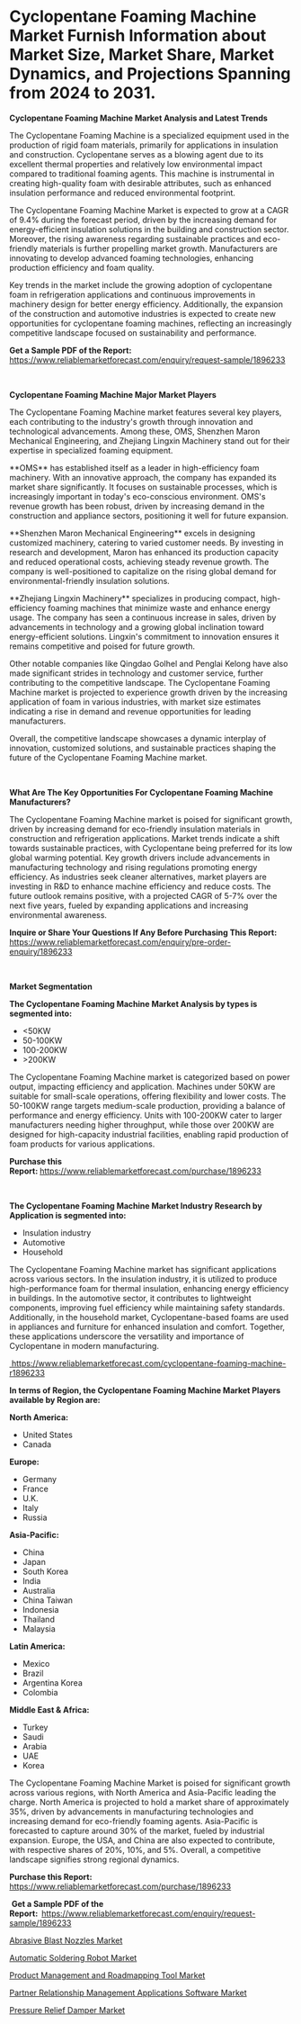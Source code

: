 <p><h1>Cyclopentane Foaming Machine Market Furnish Information about Market Size, Market Share, Market Dynamics, and Projections Spanning from 2024 to 2031.</h1></p><p><strong>Cyclopentane Foaming Machine Market Analysis and Latest Trends</strong></p>
<p><p>The Cyclopentane Foaming Machine is a specialized equipment used in the production of rigid foam materials, primarily for applications in insulation and construction. Cyclopentane serves as a blowing agent due to its excellent thermal properties and relatively low environmental impact compared to traditional foaming agents. This machine is instrumental in creating high-quality foam with desirable attributes, such as enhanced insulation performance and reduced environmental footprint.</p><p>The Cyclopentane Foaming Machine Market is expected to grow at a CAGR of 9.4% during the forecast period, driven by the increasing demand for energy-efficient insulation solutions in the building and construction sector. Moreover, the rising awareness regarding sustainable practices and eco-friendly materials is further propelling market growth. Manufacturers are innovating to develop advanced foaming technologies, enhancing production efficiency and foam quality. </p><p>Key trends in the market include the growing adoption of cyclopentane foam in refrigeration applications and continuous improvements in machinery design for better energy efficiency. Additionally, the expansion of the construction and automotive industries is expected to create new opportunities for cyclopentane foaming machines, reflecting an increasingly competitive landscape focused on sustainability and performance.</p></p>
<p><strong>Get a Sample PDF of the Report:&nbsp;</strong> <a href="https://www.reliablemarketforecast.com/enquiry/request-sample/1896233?utm_campaign=1080&utm_medium=2&utm_source=Github&utm_content=ia&utm_term=24102024&utm_id=cyclopentane-foaming-machine">https://www.reliablemarketforecast.com/enquiry/request-sample/1896233</a></p>
<p>&nbsp;</p>
<p><strong>Cyclopentane Foaming Machine Major Market Players</strong></p>
<p><p>The Cyclopentane Foaming Machine market features several key players, each contributing to the industry's growth through innovation and technological advancements. Among these, OMS, Shenzhen Maron Mechanical Engineering, and Zhejiang Lingxin Machinery stand out for their expertise in specialized foaming equipment.</p><p>**OMS** has established itself as a leader in high-efficiency foam machinery. With an innovative approach, the company has expanded its market share significantly. It focuses on sustainable processes, which is increasingly important in today's eco-conscious environment. OMS's revenue growth has been robust, driven by increasing demand in the construction and appliance sectors, positioning it well for future expansion.</p><p>**Shenzhen Maron Mechanical Engineering** excels in designing customized machinery, catering to varied customer needs. By investing in research and development, Maron has enhanced its production capacity and reduced operational costs, achieving steady revenue growth. The company is well-positioned to capitalize on the rising global demand for environmental-friendly insulation solutions.</p><p>**Zhejiang Lingxin Machinery** specializes in producing compact, high-efficiency foaming machines that minimize waste and enhance energy usage. The company has seen a continuous increase in sales, driven by advancements in technology and a growing global inclination toward energy-efficient solutions. Lingxin's commitment to innovation ensures it remains competitive and poised for future growth.</p><p>Other notable companies like Qingdao Golhel and Penglai Kelong have also made significant strides in technology and customer service, further contributing to the competitive landscape. The Cyclopentane Foaming Machine market is projected to experience growth driven by the increasing application of foam in various industries, with market size estimates indicating a rise in demand and revenue opportunities for leading manufacturers.  </p><p>Overall, the competitive landscape showcases a dynamic interplay of innovation, customized solutions, and sustainable practices shaping the future of the Cyclopentane Foaming Machine market.</p></p>
<p>&nbsp;</p>
<p><strong>What Are The Key Opportunities For Cyclopentane Foaming Machine Manufacturers?</strong></p>
<p><p>The Cyclopentane Foaming Machine market is poised for significant growth, driven by increasing demand for eco-friendly insulation materials in construction and refrigeration applications. Market trends indicate a shift towards sustainable practices, with Cyclopentane being preferred for its low global warming potential. Key growth drivers include advancements in manufacturing technology and rising regulations promoting energy efficiency. As industries seek cleaner alternatives, market players are investing in R&D to enhance machine efficiency and reduce costs. The future outlook remains positive, with a projected CAGR of 5-7% over the next five years, fueled by expanding applications and increasing environmental awareness.</p></p>
<p><strong>Inquire or Share Your Questions If Any Before Purchasing This Report:</strong> <a href="https://www.reliablemarketforecast.com/enquiry/pre-order-enquiry/1896233?utm_campaign=1080&utm_medium=2&utm_source=Github&utm_content=ia&utm_term=24102024&utm_id=cyclopentane-foaming-machine">https://www.reliablemarketforecast.com/enquiry/pre-order-enquiry/1896233</a></p>
<p>&nbsp;</p>
<p><strong>Market Segmentation</strong></p>
<p><strong>The Cyclopentane Foaming Machine Market Analysis by types is segmented into:</strong></p>
<p><ul><li><50KW</li><li>50-100KW</li><li>100-200KW</li><li>>200KW</li></ul></p>
<p><p>The Cyclopentane Foaming Machine market is categorized based on power output, impacting efficiency and application. Machines under 50KW are suitable for small-scale operations, offering flexibility and lower costs. The 50-100KW range targets medium-scale production, providing a balance of performance and energy efficiency. Units with 100-200KW cater to larger manufacturers needing higher throughput, while those over 200KW are designed for high-capacity industrial facilities, enabling rapid production of foam products for various applications.</p></p>
<p><strong>Purchase this Report:&nbsp;</strong><a href="https://www.reliablemarketforecast.com/purchase/1896233?utm_campaign=1080&utm_medium=2&utm_source=Github&utm_content=ia&utm_term=24102024&utm_id=cyclopentane-foaming-machine">https://www.reliablemarketforecast.com/purchase/1896233</a></p>
<p>&nbsp;</p>
<p><strong>The Cyclopentane Foaming Machine Market Industry Research by Application is segmented into:</strong></p>
<p><ul><li>Insulation industry</li><li>Automotive</li><li>Household</li></ul></p>
<p><p>The Cyclopentane Foaming Machine market has significant applications across various sectors. In the insulation industry, it is utilized to produce high-performance foam for thermal insulation, enhancing energy efficiency in buildings. In the automotive sector, it contributes to lightweight components, improving fuel efficiency while maintaining safety standards. Additionally, in the household market, Cyclopentane-based foams are used in appliances and furniture for enhanced insulation and comfort. Together, these applications underscore the versatility and importance of Cyclopentane in modern manufacturing.</p></p>
<p><a href="https://www.reliablemarketforecast.com/cyclopentane-foaming-machine-r1896233?utm_campaign=1080&utm_medium=2&utm_source=Github&utm_content=ia&utm_term=24102024&utm_id=cyclopentane-foaming-machine">&nbsp;https://www.reliablemarketforecast.com/cyclopentane-foaming-machine-r1896233</a></p>
<p><strong>In terms of Region, the Cyclopentane Foaming Machine Market Players available by Region are:</strong></p>
<p>
    <p> <strong> North America: </strong>
        <ul>
            <li>United States</li>
            <li>Canada</li>
        </ul>
        </p> 
    <p> <strong> Europe: </strong>
        <ul>
            <li>Germany</li>
            <li>France</li>
            <li>U.K.</li>
            <li>Italy</li>
            <li>Russia</li>
        </ul>
        </p> 
    <p> <strong> Asia-Pacific: </strong>
        <ul>
            <li>China</li>
            <li>Japan</li>
            <li>South Korea</li>
            <li>India</li>
            <li>Australia</li>
            <li>China Taiwan</li>
            <li>Indonesia</li>
            <li>Thailand</li>
            <li>Malaysia</li>
        </ul>
        </p> 
    <p> <strong> Latin America: </strong>
        <ul>
            <li>Mexico</li>
            <li>Brazil</li>
            <li>Argentina Korea</li>
            <li>Colombia</li>
        </ul>
        </p> 
    <p> <strong> Middle East & Africa: </strong>
        <ul>
            <li>Turkey</li>
            <li>Saudi</li>
            <li>Arabia</li>
            <li>UAE</li>
            <li>Korea</li>
        </ul>
    </p>
    </p>
<p><p>The Cyclopentane Foaming Machine Market is poised for significant growth across various regions, with North America and Asia-Pacific leading the charge. North America is projected to hold a market share of approximately 35%, driven by advancements in manufacturing technologies and increasing demand for eco-friendly foaming agents. Asia-Pacific is forecasted to capture around 30% of the market, fueled by industrial expansion. Europe, the USA, and China are also expected to contribute, with respective shares of 20%, 10%, and 5%. Overall, a competitive landscape signifies strong regional dynamics.</p></p>
<p><strong>Purchase this Report: </strong><a href="https://www.reliablemarketforecast.com/purchase/1896233?utm_campaign=1080&utm_medium=2&utm_source=Github&utm_content=ia&utm_term=24102024&utm_id=cyclopentane-foaming-machine">https://www.reliablemarketforecast.com/purchase/1896233</a></p>
<p>&nbsp;<strong>Get a Sample PDF of the Report:&nbsp;&nbsp;</strong><a href="https://www.reliablemarketforecast.com/enquiry/request-sample/1896233?utm_campaign=1080&utm_medium=2&utm_source=Github&utm_content=ia&utm_term=24102024&utm_id=cyclopentane-foaming-machine">https://www.reliablemarketforecast.com/enquiry/request-sample/1896233</a></p>
<p><strong></strong></p>
<p><p><a href="https://issuu.com/reportprime-2/docs/abrasive-blast-nozzles-market-size-_8eef16171e28e7?utm_campaign=1080&utm_medium=2&utm_source=Github&utm_content=ia&utm_term=24102024&utm_id=cyclopentane-foaming-machine">Abrasive Blast Nozzles Market</a></p><p><a href="https://issuu.com/reportprime-2/docs/automatic-soldering-robot-market-si_2ac95dc1e513fa?utm_campaign=1080&utm_medium=2&utm_source=Github&utm_content=ia&utm_term=24102024&utm_id=cyclopentane-foaming-machine">Automatic Soldering Robot Market</a></p><p><a href="https://www.linkedin.com/pulse/global-product-management-roadmapping-tool-market-trends-jp5ge?utm_campaign=1080&utm_medium=2&utm_source=Github&utm_content=ia&utm_term=24102024&utm_id=cyclopentane-foaming-machine">Product Management and Roadmapping Tool Market</a></p><p><a href="https://www.linkedin.com/pulse/deep-dive-partner-relationship-management-applications-uinae?utm_campaign=1080&utm_medium=2&utm_source=Github&utm_content=ia&utm_term=24102024&utm_id=cyclopentane-foaming-machine">Partner Relationship Management Applications Software Market</a></p><p><a href="https://github.com/lallietva4l/Market-Research-Report-List-1/blob/main/pressure-relief-damper-market.md?utm_campaign=1080&utm_medium=2&utm_source=Github&utm_content=ia&utm_term=24102024&utm_id=cyclopentane-foaming-machine">Pressure Relief Damper Market</a></p></p>